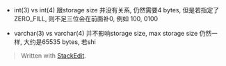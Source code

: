 * int(3) vs int(4)
跟storage size 并没有关系, 仍然需要4 bytes, 
但是若指定了ZERO_FILL, 则不足三位会在前面补0, 
例如 100, 0100

* varchar(3) vs varchar(4)
并不影响storage size, max storage size 仍然一样, 大约是65535 bytes, 若shi


> Written with [StackEdit](https://stackedit.io/).
<!--stackedit_data:
eyJoaXN0b3J5IjpbMjE0MTk5OTkyNl19
-->